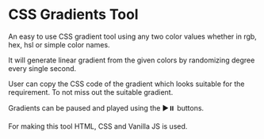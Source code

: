 ﻿# CSS Gradients Tool

An easy to use CSS gradient tool using any two color values whether in rgb, hex, hsl or simple color names.

It will generate linear gradient from the given colors by randomizing degree every single second.

User can copy the CSS code of the gradient which looks suitable for the requirement. To not miss out the suitable gradient.

Gradients can be paused and played using the ▶️⏸️ buttons.

For making this tool HTML, CSS and Vanilla JS is used.
